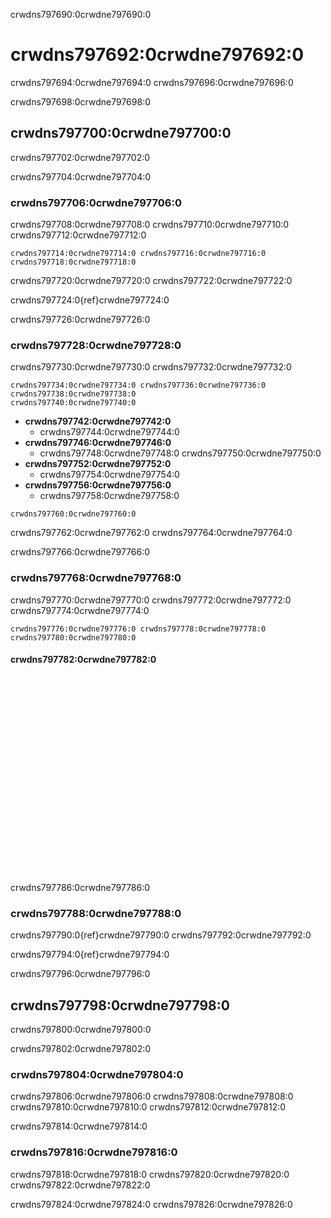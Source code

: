 crwdns797690:0crwdne797690:0
# crwdns797692:0crwdne797692:0

crwdns797694:0crwdne797694:0 crwdns797696:0crwdne797696:0

crwdns797698:0crwdne797698:0
## crwdns797700:0crwdne797700:0

crwdns797702:0crwdne797702:0

crwdns797704:0crwdne797704:0
### crwdns797706:0crwdne797706:0

crwdns797708:0crwdne797708:0 crwdns797710:0crwdne797710:0 crwdns797712:0crwdne797712:0

```{figure} ../../figures/empty-toc-file.png
crwdns797714:0crwdne797714:0 crwdns797716:0crwdne797716:0
crwdns797718:0crwdne797718:0
```

crwdns797720:0crwdne797720:0 crwdns797722:0crwdne797722:0

crwdns797724:0{ref}crwdne797724:0

crwdns797726:0crwdne797726:0
### crwdns797728:0crwdne797728:0

crwdns797730:0crwdne797730:0 crwdns797732:0crwdne797732:0

```{figure} ../../figures/recommended-chapter-structure.png
crwdns797734:0crwdne797734:0 crwdns797736:0crwdne797736:0 crwdns797738:0crwdne797738:0
crwdns797740:0crwdne797740:0
```

- **crwdns797742:0crwdne797742:0**
    - crwdns797744:0crwdne797744:0
- **crwdns797746:0crwdne797746:0**
    - crwdns797748:0crwdne797748:0 crwdns797750:0crwdne797750:0
- **crwdns797752:0crwdne797752:0**
    - crwdns797754:0crwdne797754:0
- **crwdns797756:0crwdne797756:0**
    - crwdns797758:0crwdne797758:0


```{attention} Please note that making chapters follow this structure may require splitting some of the existing content into new files.
crwdns797760:0crwdne797760:0
```

crwdns797762:0crwdne797762:0 crwdns797764:0crwdne797764:0


crwdns797766:0crwdne797766:0
### crwdns797768:0crwdne797768:0

crwdns797770:0crwdne797770:0 crwdns797772:0crwdne797772:0 crwdns797774:0crwdne797774:0

```{figure} ../../figures/many-table-of-contents.png
crwdns797776:0crwdne797776:0 crwdns797778:0crwdne797778:0
crwdns797780:0crwdne797780:0
```
#### crwdns797782:0crwdne797782:0

<div class="video-content">
    <iframe width="560" height="315" src="crwdns797784:0crwdne797784:0" frameborder="0" allow="accelerometer; autoplay; clipboard-write; encrypted-media; gyroscope; picture-in-picture" allowfullscreen></iframe>
</div>

crwdns797786:0crwdne797786:0
### crwdns797788:0crwdne797788:0

crwdns797790:0{ref}crwdne797790:0 crwdns797792:0crwdne797792:0

crwdns797794:0{ref}crwdne797794:0


crwdns797796:0crwdne797796:0
## crwdns797798:0crwdne797798:0

crwdns797800:0crwdne797800:0

crwdns797802:0crwdne797802:0
### crwdns797804:0crwdne797804:0

crwdns797806:0crwdne797806:0 crwdns797808:0crwdne797808:0 crwdns797810:0crwdne797810:0 crwdns797812:0crwdne797812:0


crwdns797814:0crwdne797814:0
### crwdns797816:0crwdne797816:0

crwdns797818:0crwdne797818:0 crwdns797820:0crwdne797820:0 crwdns797822:0crwdne797822:0

crwdns797824:0crwdne797824:0 crwdns797826:0crwdne797826:0
